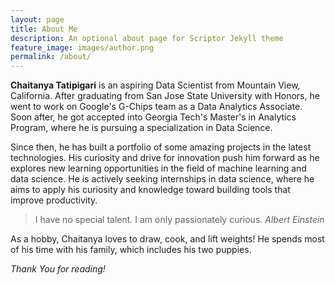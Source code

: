 ```yaml
---
layout: page
title: About Me
description: An optional about page for Scriptor Jekyll theme
feature_image: images/author.png
permalink: /about/
---
```


**Chaitanya Tatipigari** is an aspiring Data Scientist from Mountain View, California. After graduating from San Jose State University with Honors, he went to work on Google's G-Chips team as a Data Analytics Associate. Soon after, he got accepted into Georgia Tech's Master's in Analytics Program, where he is pursuing a specialization in Data Science.

Since then, he has built a portfolio of some amazing projects in the latest technologies. His curiosity and drive for innovation push him forward as he explores new learning opportunities in the field of machine learning and data science. He is actively seeking internships in data science, where he aims to apply his curiosity and knowledge toward building tools that improve productivity.

>I have no special talent. I am only passionately curious. <cite>Albert Einstein</cite>

As a hobby, Chaitanya loves to draw, cook, and lift weights! He spends most of his time with his family, which includes his two puppies.

*Thank You for reading!*
